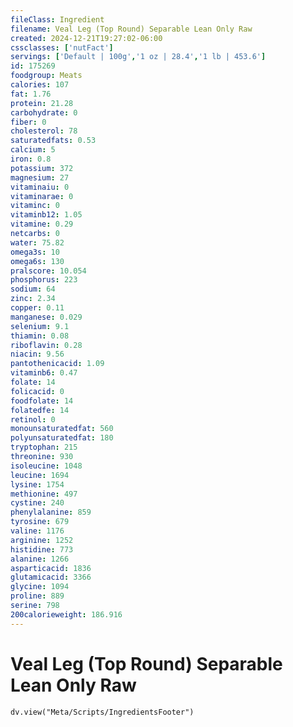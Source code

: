 ```yaml
---
fileClass: Ingredient
filename: Veal Leg (Top Round) Separable Lean Only Raw
created: 2024-12-21T19:27:02-06:00
cssclasses: ['nutFact']
servings: ['Default | 100g','1 oz | 28.4','1 lb | 453.6']
id: 175269
foodgroup: Meats
calories: 107
fat: 1.76
protein: 21.28
carbohydrate: 0
fiber: 0
cholesterol: 78
saturatedfats: 0.53
calcium: 5
iron: 0.8
potassium: 372
magnesium: 27
vitaminaiu: 0
vitaminarae: 0
vitaminc: 0
vitaminb12: 1.05
vitamine: 0.29
netcarbs: 0
water: 75.82
omega3s: 10
omega6s: 130
pralscore: 10.054
phosphorus: 223
sodium: 64
zinc: 2.34
copper: 0.11
manganese: 0.029
selenium: 9.1
thiamin: 0.08
riboflavin: 0.28
niacin: 9.56
pantothenicacid: 1.09
vitaminb6: 0.47
folate: 14
folicacid: 0
foodfolate: 14
folatedfe: 14
retinol: 0
monounsaturatedfat: 560
polyunsaturatedfat: 180
tryptophan: 215
threonine: 930
isoleucine: 1048
leucine: 1694
lysine: 1754
methionine: 497
cystine: 240
phenylalanine: 859
tyrosine: 679
valine: 1176
arginine: 1252
histidine: 773
alanine: 1266
asparticacid: 1836
glutamicacid: 3366
glycine: 1094
proline: 889
serine: 798
200calorieweight: 186.916
---
```


# Veal Leg (Top Round) Separable Lean Only Raw

```dataviewjs
dv.view("Meta/Scripts/IngredientsFooter")
```